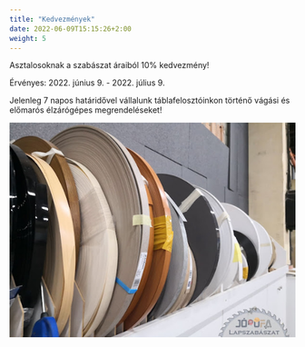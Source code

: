```yaml
---
title: "Kedvezmények"
date: 2022-06-09T15:15:26+2:00
weight: 5
---
```


Asztalosoknak a szabászat áraiból 10% kedvezmény!

Érvényes: 2022. június 9. - 2022. július 9.

Jelenleg 7 napos határidővel vállalunk táblafelosztóinkon történő vágási és előmarós élzárógépes megrendeléseket!

![](/images/kedvezmenyek.jpg)
